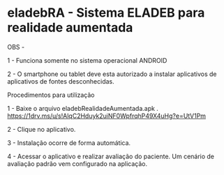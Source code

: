 # eladebRA - Sistema ELADEB para realidade aumentada 

OBS - 

1 - Funciona somente no sistema operacional ANDROID

2 - O smartphone ou tablet deve esta autorizado a instalar aplicativos de aplicativos de fontes desconhecidas.

Procedimentos para utilização

1 - Baixe o arquivo eladebRealidadeAumentada.apk .
https://1drv.ms/u/s!AlqC2Hduyk2uiNF0WpfrqhP49X4uHg?e=UtV1Pm

2 - Clique no aplicativo.

3 - Instalação ocorre de forma automática.

4 - Acessar o aplicativo e realizar avaliação do paciente. Um cenário de avaliação padrão vem configurado na aplicação.
